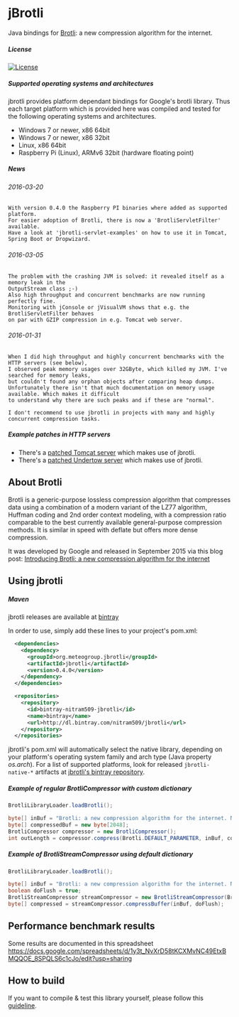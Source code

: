 
jBrotli
=========================================

Java bindings for [Brotli](https://github.com/google/brotli.git): a new compression algorithm for the internet.

##### License

[![License](https://img.shields.io/:license-Apache%202.0-blue.svg)](http://www.apache.org/licenses/LICENSE-2.0)

##### Supported operating systems and architectures

jbrotli provides platform dependant bindings for Google's brotli library.
Thus each target platform which is provided here was compiled and tested
for the following operating systems and architectures.

* Windows 7 or newer, x86 64bit
* Windows 7 or newer, x86 32bit
* Linux, x86 64bit
* Raspberry Pi (Linux), ARMv6 32bit (hardware floating point)


##### News

###### 2016-03-20

    With version 0.4.0 the Raspberry PI binaries where added as supported platform.
    For easier adoption of Brotli, there is now a 'BrotliServletFilter' available.
    Have a look at 'jbrotli-servlet-examples' on how to use it in Tomcat, Spring Boot or Dropwizard.


###### 2016-03-05

    The problem with the crashing JVM is solved: it revealed itself as a memory leak in the 
    OutputStream class ;-)
    Also high throughput and concurrent benchmarks are now running perfectly fine.
    Monitoring with jConsole or jVisualVM shows that e.g. the BrotliServletFilter behaves
    on par with GZIP compression in e.g. Tomcat web server.


###### 2016-01-31

    When I did high throughput and highly concurrent benchmarks with the HTTP servers (see below),
    I observed peak memory usages over 32GByte, which killed my JVM. I've searched for memory leaks,
    but couldn't found any orphan objects after comparing heap dumps.
    Unfortunately there isn't that much documentation on memory usage available. Which makes it difficult
    to understand why there are such peaks and if these are "normal".
    
    I don't recommend to use jbrotli in projects with many and highly concurrent compression tasks.
    
    
##### Example patches in HTTP servers

* There's a [patched Tomcat server](https://github.com/nitram509/tomcat80) which makes use of jbrotli.
* There's a [patched Undertow server](https://github.com/nitram509/undertow) which makes use of jbrotli.


## About Brotli

Brotli is a generic-purpose lossless compression algorithm that compresses data using a combination of a modern variant of the LZ77 algorithm,
Huffman coding and 2nd order context modeling, with a compression ratio comparable to the best currently available general-purpose compression methods.
It is similar in speed with deflate but offers more dense compression.

It was developed by Google and released in September 2015 via this blog post:
[Introducing Brotli: a new compression algorithm for the internet](http://google-opensource.blogspot.de/2015/09/introducing-brotli-new-compression.html)


## Using jbrotli

##### Maven
jbrotli releases are available at [bintray](https://bintray.com/nitram509/jbrotli/jbrotli/)

In order to use, simply add these lines to your project's pom.xml:

```xml
  <dependencies>
    <dependency>
      <groupId>org.meteogroup.jbrotli</groupId>
      <artifactId>jbrotli</artifactId>
      <version>0.4.0</version>
    </dependency>
  </dependencies>

  <repositories>
    <repository>
      <id>bintray-nitram509-jbrotli</id>
      <name>bintray</name>
      <url>http://dl.bintray.com/nitram509/jbrotli</url>
    </repository>
  </repositories>
```

jbrotli's pom.xml will automatically select the native library,
depending on your platform's operating system family and arch type (Java property *os.arch*).
For a list of supported platforms, look for released ```jbrotli-native-*``` artifacts at 
[jbrotli's bintray repository](https://bintray.com/nitram509/jbrotli/jbrotli#files/com/meteogroup/jbrotli).


##### Example of regular BrotliCompressor with custom dictionary

```java
BrotliLibraryLoader.loadBrotli();

byte[] inBuf = "Brotli: a new compression algorithm for the internet. Now available for Java!".getBytes();
byte[] compressedBuf = new byte[2048];
BrotliCompressor compressor = new BrotliCompressor();
int outLength = compressor.compress(Brotli.DEFAULT_PARAMETER, inBuf, compressedBuf);
```


##### Example of BrotliStreamCompressor using default dictionary
 
```java
BrotliLibraryLoader.loadBrotli();

byte[] inBuf = "Brotli: a new compression algorithm for the internet. Now available for Java!".getBytes();
boolean doFlush = true;
BrotliStreamCompressor streamCompressor = new BrotliStreamCompressor(Brotli.DEFAULT_PARAMETER);
byte[] compressed = streamCompressor.compressBuffer(inBuf, doFlush);
```


## Performance benchmark results

Some results are documented in this spreadsheet
https://docs.google.com/spreadsheets/d/1y3t_NvXrD58tKCXMvNC49EtxBMQQOE_8SPQLS6c1cJo/edit?usp=sharing


## How to build

If you want to compile & test this library yourself, please follow this [guideline](HOWTO-BUILD.md). 